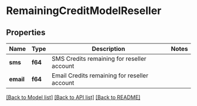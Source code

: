 # RemainingCreditModelReseller

## Properties

Name | Type | Description | Notes
------------ | ------------- | ------------- | -------------
**sms** | **f64** | SMS Credits remaining for reseller account | 
**email** | **f64** | Email Credits remaining for reseller account | 

[[Back to Model list]](../README.md#documentation-for-models) [[Back to API list]](../README.md#documentation-for-api-endpoints) [[Back to README]](../README.md)


